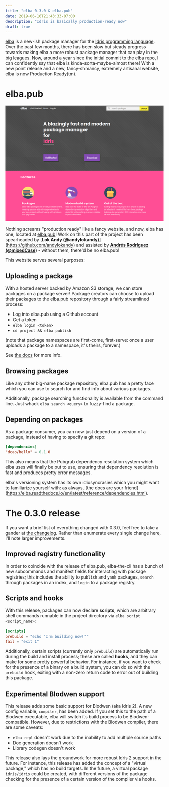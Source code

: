 ```yaml
---
title: "elba 0.3.0 & elba.pub"
date: 2019-06-16T21:43:33-07:00
description: "Idris is basically production-ready now"
draft: true
---
```


[elba](https://github.com/elba/elba) is a new-ish package manager for
the [Idris programming language](https://www.idris-lang.org/). Over the
past few months, there has been slow but steady progress towards making
elba a more robust package manager that can play in the big leagues.
Now, around a year since the initial commit to the elba repo, I can
confidently say that elba is kinda-sorta-maybe-almost there! With a new
point release and a new, fancy-shmancy, extremely artisanal website,
elba is now Production Ready(tm).

# elba.pub

![elba homepage](elba1.png)

Nothing screams "production ready" like a fancy website, and now, elba
has one, located at [elba.pub](https://www.elba.pub)! Work on this part
of the project has been spearheaded by [**Lok Andy (@andylokandy)**]
(https://github.com/andylokandy) and assisted by [**Andrés Rodríguez
(@mixedCase)**](https://github.com/mixedCase) - without them, there'd be
no elba.pub!

This website serves several purposes:

## Uploading a package

With a hosted server backed by Amazon S3 storage, we can store packages
on a package server! Package creators can choose to upload their
packages to the elba.pub repository through a fairly streamlined
process:

- Log into elba.pub using a Github account
- Get a token
- `elba login <token>`
- `cd project && elba publish`

(note that package namespaces are first-come, first-serve: once a user
uploads a package to a namespace, it's theirs, forever.)

See [the docs](https://elba.readthedocs.io/en/latest/usage/publishing.html)
for more info.

## Browsing packages

Like any other big-name package repository, elba.pub has a pretty face
which you can use to search for and find info about various packages.

Additionally, package searching functionality is available from the
command line. Just whack `elba search <query>` to fuzzy-find a package.

## Depending on packages

As a package consumer, you can now just depend on a version of a
package, instead of having to specify a git repo:

```toml
[dependencies]
"dcao/hello" = 0.1.0
```

This also means that the Pubgrub dependency resolution system which
elba uses will finally be put to use, ensuring that dependency
resolution is fast and produces pretty error messages.

elba's versioning system has its own idiosyncrasies which you might
want to familiarize yourself with: as always, [the docs are your friend]
(https://elba.readthedocs.io/en/latest/reference/dependencies.html).

# The 0.3.0 release

If you want a brief list of everything changed with 0.3.0, feel free to
take a gander at
[the changelog](https://github.com/elba/elba/blob/master/CHANGELOG.md).
Rather than enumerate every single change here, I'll note larger
improvements.

## Improved registry functionality

In order to coincide with the release of elba.pub, elba-the-cli has
a bunch of new subcommands and manifest fields for interacting with
package registries; this includes the ability to `publish` and `yank`
packages, `search` through packages in an index, and `login` to a
package registry.

## Scripts and hooks

With this release, packages can now declare **scripts**, which are
arbitrary shell commands runnable in the project directory via
`elba script <script_name>`:

```toml
[scripts]
prebuild = "echo 'I'm building now!'"
fail = "exit 1"
```

Additionally, certain scripts (currently only `prebuild`) are
automatically run during the build and install process; these are
called **hooks**, and they can make for some pretty powerful
behavior. For instance, if you want to check for the presence of a
binary on a build system, you can do so with the `prebuild` hook,
exiting with a non-zero return code to error out of building this
package.

## Experimental Blodwen support

This release adds some basic support for Blodwen (aka Idris 2). A
new config variable, `compiler`, has been added. If you set this to
the path of a Blodwen executable, elba will switch its build process
to be Blodwen-compatible. However, due to restrictions with the Blodwen
compiler, there are some caveats:

- `elba repl` doesn't work due to the inability to add multiple source
paths
- Doc generation doesn't work
- Library codegen doesn't work

This release also lays the groundwork for more robust Idris 2 support
in the future. For instance, this release has added the concept of a
"virtual package," which has no build targets. In the future, a virtual
package `idris/idris` could be created, with different versions of the
package checking for the presence of a certain version of the compiler
via hooks.
